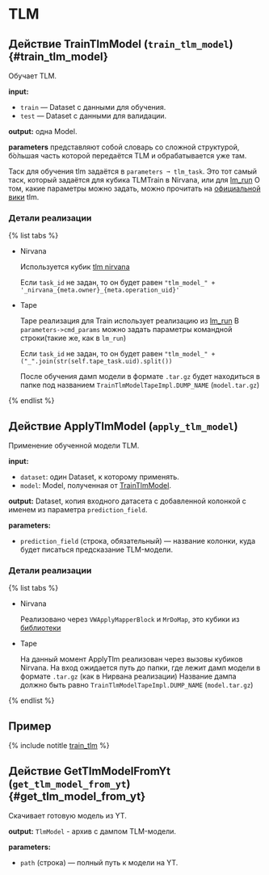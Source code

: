 # TLM

## Действие TrainTlmModel (`train_tlm_model`)    {#train_tlm_model}
Обучает TLM.

**input:**

* `train` — Dataset с данными для обучения.
* `test` — Dataset с данными для валидации.

**output:** одна Model.

**parameters** представляют собой словарь со сложной структурой, б́о́льшая часть которой передаётся TLM и обрабатывается уже там.

Таск для обучения tlm задаётся в `parameters ➞ tlm_task`. Это тот самый
таск, который задаётся для кубика TLMTrain в Nirvana, или для [lm_run](https://a.yandex-team.ru/arc/trunk/arcadia/ads/quality/tlm/lm_run)
О том, какие параметры можно задать, можно прочитать на [официальной вики](https://wiki.yandex-team.ru/users/stepych/tlm/) tlm.

### Детали реализации

{% list tabs %}

- Nirvana

    Используется кубик [tlm nirvana](https://a.yandex-team.ru/arc/trunk/arcadia/ads/nirvana/blocks/tlm.py#L27)

    Если `task_id` не задан, то он будет равен `"tlm_model_" + '_nirvana_{meta.owner}_{meta.operation_uid}'`

- Tape

    Tape реализация для Train использует реализацию из [lm_run](https://a.yandex-team.ru/arc/trunk/arcadia/ads/quality/tlm/lm_run)
    В `parameters->cmd_params` можно задать параметры командной строки(такие же, как в `lm_run`)

    Если `task_id` не задан, то он будет равен `"tlm_model_" + ("_".join(str(self.tape_task.uid).split())`

    После обучения дамп модели в формате `.tar.gz` будет находиться в папке под названием `TrainTlmModelTapeImpl.DUMP_NAME` (`model.tar.gz`)

{% endlist %}


## Действие ApplyTlmModel (`apply_tlm_model`)
Применение обученной модели TLM.

**input:**

* `dataset`: один Dataset, к которому применять.
* `model`: Model, полученная от [TrainTlmModel](#train_tlm_model).

**output:** Dataset, копия входного датасета с добавленной колонкой с именем из параметра `prediction_field`.

**parameters:**

* `prediction_field` (строка, обязательный) — название колонки, куда будет писаться предсказание TLM-модели.

### Детали реализации

{% list tabs %}

- Nirvana

    Реализовано через `VWApplyMapperBlock` и `MrDoMap`, это кубики из [библиотеки](https://a.yandex-team.ru/arc/trunk/arcadia/ads/nirvana/blocks)

- Tape

    На данный момент ApplyTlm реализован через вызовы кубиков Nirvana. На вход ожидается путь до папки, где лежит дамп модели в формате `.tar.gz` (как в Нирвана реализации)
    Название дампа должно быть равно `TrainTlmModelTapeImpl.DUMP_NAME` (`model.tar.gz`)

{% endlist %}

## Пример

{% include notitle [train_tlm](../_includes/demonstration/train_tlm.md) %}


## Действие GetTlmModelFromYt (`get_tlm_model_from_yt`)   {#get_tlm_model_from_yt}

Скачивает готовую модель из YT.

**output:** `TlmModel` - архив с дампом TLM-модели.

**parameters:**

* `path` (строка) — полный путь к модели на YT.
